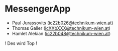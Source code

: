 # MessengerApp
- Paul Jurassovits (ic22b026@technikum-wien.at)
- Thomas Galler (icXXbXXX@technikum-wien.at)
- Hamlet Alekian (ic22b048@technikum-wien.at)

! Des wird Top !
